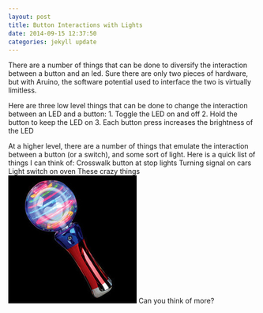 ```yaml
---
layout: post
title: Button Interactions with Lights
date: 2014-09-15 12:37:50
categories: jekyll update
---
```


There are a number of things that can be done to diversify the interaction between a button and an led. Sure there are only two pieces of hardware, but with Aruino, the software potential used to interface the two is virtually limitless.

Here are three low level things that can be done to change the interaction between an LED and a button:
	1. Toggle the LED on and off
	2. Hold the button to keep the LED on
	3. Each button press increases the brightness of the LED

At a higher level, there are a number of things that emulate the interaction between a button (or a switch), and some sort of light. Here is a quick list of things I can think of:
	Crosswalk button at stop lights
	Turning signal on cars
	Light switch on oven
	These crazy things
	![](/assets/crazyLights.jpg)
Can you think of more?
